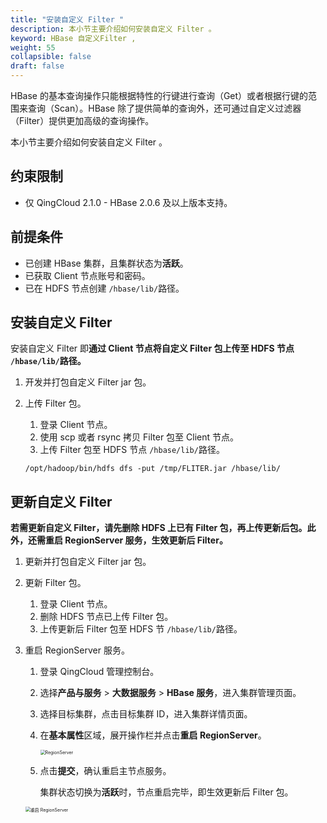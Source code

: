 ```yaml
---
title: "安装自定义 Filter "
description: 本小节主要介绍如何安装自定义 Filter 。 
keyword: HBase 自定义Filter ,
weight: 55
collapsible: false
draft: false
---
```



HBase 的基本查询操作只能根据特性的行键进行查询（Get）或者根据行键的范围来查询（Scan）。HBase 除了提供简单的查询外，还可通过自定义过滤器（Filter）提供更加高级的查询操作。

本小节主要介绍如何安装自定义 Filter 。

## 约束限制

- 仅 QingCloud 2.1.0 - HBase 2.0.6 及以上版本支持。

## 前提条件

- 已创建 HBase 集群，且集群状态为**活跃**。
- 已获取 Client 节点账号和密码。
- 已在 HDFS 节点创建 `/hbase/lib/`路径。

## 安装自定义 Filter

安装自定义 Filter 即**通过 Client 节点将自定义 Filter 包上传至 HDFS 节点 `/hbase/lib/`路径。**

1. 开发并打包自定义 Filter jar 包。

2. 上传 Filter 包。

   1. 登录 Client 节点。
   2. 使用 scp 或者 rsync 拷贝 Filter 包至 Client 节点。
   3. 上传 Filter 包至 HDFS 节点 `/hbase/lib/`路径。

   ```shell
   /opt/hadoop/bin/hdfs dfs -put /tmp/FLITER.jar /hbase/lib/
   ```

## 更新自定义 Filter

**若需更新自定义 Filter，请先删除 HDFS 上已有 Filter 包，再上传更新后包。此外，还需重启 RegionServer 服务，生效更新后 Filter。**

1. 更新并打包自定义 Filter jar 包。

2. 更新 Filter 包。

   1. 登录 Client 节点。
   2. 删除 HDFS 节点已上传 Filter 包。
   3. 上传更新后 Filter 包至 HDFS 节 `/hbase/lib/`路径。
  
3. 重启 RegionServer 服务。

   1. 登录 QingCloud 管理控制台。
   2. 选择**产品与服务** > **大数据服务** > **HBase 服务**，进入集群管理页面。
   3. 选择目标集群，点击目标集群 ID，进入集群详情页面。
   4. 在**基本属性**区域，展开操作栏并点击**重启 RegionServer**。

      <img src="../../../_images/region_server.png" alt="RegionServer" style="zoom:50%;" />

   5. 点击**提交**，确认重启主节点服务。

      集群状态切换为**活跃**时，节点重启完毕，即生效更新后 Filter 包。

   <img src="../../../_images/restart_region_server.png" alt="重启 RegionServer" style="zoom:50%;" />
